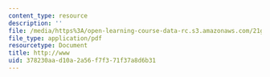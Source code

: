 ```yaml
---
content_type: resource
description: ''
file: /media/https%3A/open-learning-course-data-rc.s3.amazonaws.com/21g-114-chinese-vi-streamlined-spring-2005/378230aad10a2a56f7f371f37a8d6b31_MIT21G_114S05_4_06j_1.pdf
file_type: application/pdf
resourcetype: Document
title: http://www
uid: 378230aa-d10a-2a56-f7f3-71f37a8d6b31
---
```

